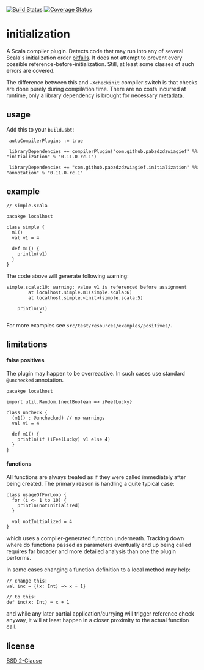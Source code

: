 [![Build Status](https://travis-ci.org/pabzdzdzwiagief/initialization.svg?branch=master)](https://travis-ci.org/pabzdzdzwiagief/initialization)
[![Coverage Status](https://coveralls.io/repos/pabzdzdzwiagief/initialization/badge.svg?branch=master)](https://coveralls.io/r/pabzdzdzwiagief/initialization?branch=master)

initialization
==============

A Scala compiler plugin. Detects code that may run into any of several Scala's
initialization order
[pitfalls](http://docs.scala-lang.org/tutorials/FAQ/initialization-order.html).
It does not attempt to prevent every possible reference-before-initialization.
Still, at least some classes of such errors are covered.

The difference between this and `-Xcheckinit` compiler switch is that checks
are done purely during compilation time. There are no costs incurred
at runtime, only a library dependency is brought for necessary metadata.

usage
-----

Add this to your `build.sbt`:

     autoCompilerPlugins := true

     libraryDependencies += compilerPlugin("com.github.pabzdzdzwiagief" %% "initialization" % "0.11.0-rc.1")

     libraryDependencies += "com.github.pabzdzdzwiagief.initialization" %% "annotation" % "0.11.0-rc.1"

example
-------

    // simple.scala

    pacakge localhost

    class simple {
      m1()
      val v1 = 4

      def m1() {
        println(v1)
      }
    }

The code above will generate following warning:

    simple.scala:10: warning: value v1 is referenced before assignment
            at localhost.simple.m1(simple.scala:6)
            at localhost.simple.<init>(simple.scala:5)

        println(v1)
                ^

For more examples see `src/test/resources/examples/positives/`.

limitations
-----------

#### false positives

The plugin may happen to be overreactive. In such cases use standard
`@unchecked` annotation.

    pacakge localhost

    import util.Random.{nextBoolean => iFeelLucky}

    class uncheck {
      (m1() : @unchecked) // no warnings
      val v1 = 4

      def m1() {
        println(if (iFeelLucky) v1 else 4)
      }
    }

#### functions

All functions are always treated as if they were called immediately after
being created. The primary reason is handling a quite typical case:

    class usageOfForLoop {
      for (i <- 1 to 10) {
        println(notInitialized)
      }

      val notInitialized = 4
    }

which uses a compiler-generated function underneath. Tracking down where do
functions passed as parameters eventually end up being called requires
far broader and more detailed analysis than one the plugin performs.

In some cases changing a function definition to a local method may help:

    // change this:
    val inc = {(x: Int) => x + 1}

    // to this:
    def inc(x: Int) = x + 1

and while any later partial application/currying will trigger reference check
anyway, it will at least happen in a closer proximity to the actual function
call.

license
-------

[BSD 2-Clause](http://opensource.org/licenses/BSD-2-Clause)
